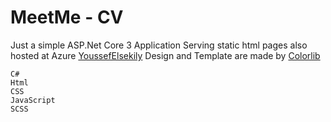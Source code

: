 # MeetMe - CV
Just a simple ASP.Net Core 3 Application Serving static html pages also hosted at Azure [YoussefElsekily](https://youssefelsekily.azurewebsites.net/)
Design and Template are made by [Colorlib](https://colorlib.com/)

    C#
    Html
    CSS
    JavaScript
    SCSS
